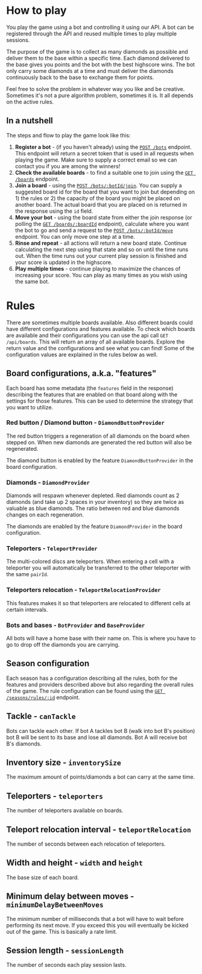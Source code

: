 # How to play

You play the game using a bot and controlling it using our API. A bot can be registered through the API and reused multiple times to play multiple sessions.

The purpose of the game is to collect as many diamonds as possible and deliver them to the base within a specific time. Each diamond delivered to the base gives you points and the bot with the best highscore wins. The bot only carry some diamonds at a time and must deliver the diamonds continuously back to the base to exchange them for points.

Feel free to solve the problem in whatever way you like and be creative. Sometimes it's not a pure algorithm problem, sometimes it is. It all depends on the active rules.

## In a nutshell

The steps and flow to play the game look like this:

1. **Register a bot** - (if you haven't already) using the [`POST /bots`](http://localhost:8081/docs#/Bots/BotsController_create) endpoint. This endpoint will return a secret token that is used in all requests when playing the game. Make sure to supply a correct email so we can contact you if you are among the winners!
2. **Check the available boards** - to find a suitable one to join using the [`GET /boards`](http://localhost:8081/docs#/Boards/BoardsController_findAll) endpoint.
3. **Join a board** - using the [`POST /bots/:botId/join`](http://localhost:8081/docs#/Bots/BotsController_join). You can supply a suggested board id for the board that you want to join but depending on 1) the rules or 2) the capacity of the board you might be placed on another board. The actual board that you are placed on is returned in the response using the `id` field.
4. **Move your bot** - using the board state from either the join response (or polling the [`GET /boards/:boardId`](http://localhost:8081/docs#/Boards/BoardsController_find) endpoint), calculate where you want the bot to go and send a request to the [`POST /bots/:botId/move`](http://localhost:8081/docs#/Bots/BotsController_move) endpoint. You can only move one step at a time.
5. **Rinse and repeat** - all actions will return a new board state. Continue calculating the next step using that state and so on until the time runs out. When the time runs out your current play session is finished and your score is updated in the highscore.
6. **Play multiple times** - continue playing to maximize the chances of increasing your score. You can play as many times as you wish using the same bot.

# Rules

There are sometimes multiple boards available. Also different boards could have different configurations and features available. To check which boards are available and their configurations you can use the api call `GET /api/boards`. This will return an array of all available boards. Explore the return value and the configurations and see what you can find! Some of the configuration values are explained in the rules below as well.

## Board configurations, a.k.a. "features"

Each board has some metadata (the `features` field in the response) describing the features that are enabled on that board along with the settings for those features. This can be used to determine the strategy that you want to utilize.

### Red button / Diamond button - `DiamondButtonProvider`

The red button triggers a regeneration of all diamonds on the board when stepped on. When new diamonds are generated the red button will also be regenerated.

The diamond button is enabled by the feature `DiamondButtonProvider` in the board configuration.

### Diamonds - `DiamondProvider`

Diamonds will respawn whenever depleted. Red diamonds count as 2 diamonds (and take up 2 spaces in your inventory) so they are twice as valuable as blue diamonds. The ratio between red and blue diamonds changes on each regeneration.

The diamonds are enabled by the feature `DiamondProvider` in the board configuration.

### Teleporters - `TeleportProvider`

The multi-colored discs are teleporters. When entering a cell with a teleporter you will automatically be transferred to the other teleporter with the same `pairId`.

### Teleporters relocation - `TeleportRelocationProvider`

This features makes it so that teleporters are relocated to different cells at certain intervals.

### Bots and bases - `BotProvider` and `BaseProvider`

All bots will have a home base with their name on. This is where you have to go to drop off the diamonds you are carrying.

## Season configuration

Each season has a configuration describing all the rules, both for the features and providers described above but also regarding the overall rules of the game. The rule configuration can be found using the [`GET /seasons/rules/:id`](http://localhost:8081/docs#/Seasons/SeasonsController_getCurrentSeasonRules) endpoint.

## Tackle - `canTackle`

Bots can tackle each other. If bot A tackles bot B (walk into bot B's position) bot B will be sent to its base and lose all diamonds. Bot A will receive bot B's diamonds.

## Inventory size - `inventorySize`

The maximum amount of points/diamonds a bot can carry at the same time.

## Teleporters - `teleporters`

The number of teleporters available on boards.

## Teleport relocation interval - `teleportRelocation`

The number of seconds between each relocation of teleporters.

## Width and height - `width` and `height`

The base size of each board.

## Minimum delay between moves - `minimumDelayBetweenMoves`

The minimum number of milliseconds that a bot will have to wait before performing its next move. If you exceed this you will eventually be kicked out of the game. This is basically a rate limit.

## Session length - `sessionLength`

The number of seconds each play session lasts.
